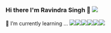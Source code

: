 ### Hi there I'm Ravindra Singh 👋 ![](https://komarev.com/ghpvc/?username=ravindrasinghh&color=green) 
🌱 I’m currently learning ...
<img src="https://img.shields.io/badge/python%20-%2314354C.svg?&style=for-the-badge&logo=python&logoColor=white"/><img src="https://img.shields.io/badge/docker%20-%230db7ed.svg?&style=for-the-badge&logo=docker&logoColor=white"/><img src="https://img.shields.io/badge/kubernetes%20-%23326ce5.svg?&style=for-the-badge&logo=kubernetes&logoColor=white"/><img src="https://img.shields.io/badge/ansible%20-%231A1918.svg?&style=for-the-badge&logo=ansible&logoColor=white"/><img src="https://img.shields.io/badge/jenkins%20-%232C5263.svg?&style=for-the-badge&logo=jenkins&logoColor=white"/><img src="https://img.shields.io/badge/shellscript%20-%992C5263.svg?&style=for-the-badge&logo=shellscript&logoColor=white"/>

<!--
<!--
**ravindrasinghh/ravindrasinghh** is a ✨ _special_ ✨ repository because its `README.md` (this file) appears on your GitHub profile.


### Talking about Personal Stuffs
- 🌱 I’m currently exploring new things in technology.
- ⚡ I love to play with new cli tools and technologies.


### <img src="https://media.giphy.com/media/LnQjpWaON8nhr21vNW/giphy.gif" height="32"></img> Connect with me 
<a href="https://www.linkedin.com/in/ravindra-singh-364211138/" target="blank"><img align="center" src="https://img.shields.io/badge/linkedin-%230077B5.svg?&style=for-the-badge&logo=linkedin&logoColor=white" alt="bthnapydin" /></a>
